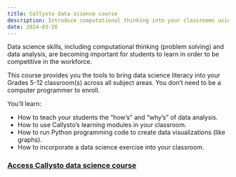 ```yaml
---
title: Callysto data science course
description: Introduce computational thinking into your classrooms using Jupyter Notebook technology and learning resources developed by Callysto.
date: 2024-03-26
---
```

<p>Data science skills, including computational thinking (problem solving) and data analysis, are becoming important for students to learn in order to be competitive in the workforce.</p>

<p>This course provides you the tools to bring data science literacy into your Grades 5-12 classroom(s) across all subject areas. You don’t need to be a computer programmer to enroll.</p>

<p>You'll learn:</p>
<ul>
<li>How to teach your students the “how’s” and “why’s” of data analysis.</li>
<li>How to use Callysto’s learning modules in your classroom.</li>
<li>How to run Python programming code to create data visualizations (like graphs).</li>
<li>How to incorporate a data science exercise into your classroom.</li>
</ul>

<h3><a href="https://courses.callysto.ca/courses/course-v1:Callysto+DS101+2022_2023/about" target="_blank"> Access Callysto data science course</a></h3>
